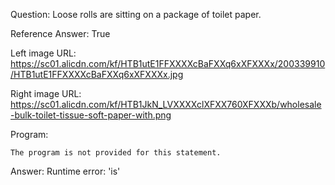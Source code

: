 Question: Loose rolls are sitting on a package of toilet paper.

Reference Answer: True

Left image URL: https://sc01.alicdn.com/kf/HTB1utE1FFXXXXcBaFXXq6xXFXXXx/200339910/HTB1utE1FFXXXXcBaFXXq6xXFXXXx.jpg

Right image URL: https://sc01.alicdn.com/kf/HTB1JkN_LVXXXXclXFXX760XFXXXb/wholesale-bulk-toilet-tissue-soft-paper-with.png

Program:

```
The program is not provided for this statement.
```
Answer: Runtime error: 'is'

